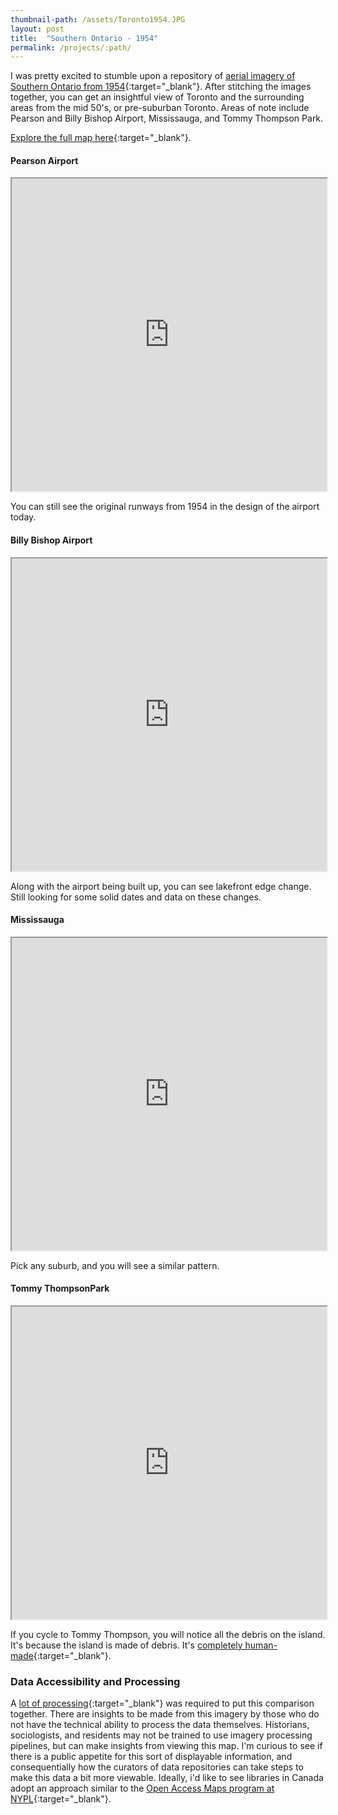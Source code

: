 ```yaml
---
thumbnail-path: /assets/Toronto1954.JPG
layout: post
title:  "Southern Ontario - 1954"
permalink: /projects/:path/
---
```


I was pretty excited to stumble upon a repository of [aerial imagery of Southern Ontario from 1954](http://maps.library.utoronto.ca/data/on/AP_1954/index.html){:target="_blank"}. After stitching the images together, you can get an insightful view of Toronto and the surrounding areas from the mid 50's, or pre-suburban Toronto. Areas of note include Pearson and Billy Bishop Airport, Mississauga, and Tommy Thompson Park.

[Explore the full map here](http://yuriyczoli.com/Toronto1954/){:target="_blank"}.

#### Pearson Airport

<iframe width="100%" height="500" src="http://yuriyczoli.com/Toronto1954/?lat=43.680825&lng=-79.625850&zoom=13&snapshot=false"> </iframe>

You can still see the original runways from 1954 in the design of the airport today.

#### Billy Bishop Airport

<iframe width="100%" height="500" src="http://yuriyczoli.com/Toronto1954/?lat=43.628567&lng=-79.393306&zoom=14&snapshot=false"> </iframe>

Along with the airport being built up, you can see lakefront edge change. Still looking for some solid dates and data on these changes.

#### Mississauga

<iframe width="100%" height="500" src="http://yuriyczoli.com/Toronto1954/?lat=43.591886&lng=-79.640365&zoom=14&snapshot=false"> </iframe>

Pick any suburb, and you will see a similar pattern.

#### Tommy ThompsonPark

<iframe width="100%" height="500" src="http://yuriyczoli.com/Toronto1954/?lat=43.628236&lng=-79.328863&zoom=13&snapshot=false"> </iframe>

If you cycle to Tommy Thompson, you will notice all the debris on the island. It's because the island is made of debris. It's [completely human-made](http://tommythompsonpark.ca/home/history.dot){:target="_blank"}.

### Data Accessibility and Processing

A [lot of processing](https://gist.github.com/YKCzoli/7804815c490daf3f3803fa8da0e66a3b){:target="_blank"} was required to put this comparison together. There are insights to be made from this imagery by those who do not have the technical ability to process the data themselves. Historians, sociologists, and residents may not be trained to use imagery processing pipelines, but can make insights from viewing this map. I'm curious to see if there is a public appetite for this sort of displayable information, and consequentially how the curators of data repositories can take steps to make this data a bit more viewable. Ideally, i'd like to see libraries in Canada adopt an approach similar to the [Open Access Maps program at NYPL](https://www.nypl.org/blog/2014/03/28/open-access-maps){:target="_blank"}.
